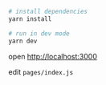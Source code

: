 ```bash
# install dependencies
yarn install

# run in dev mode
yarn dev
```

open [http://localhost:3000]()

edit `pages/index.js`
